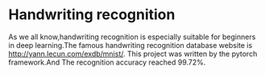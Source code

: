 # Handwriting recognition
As we all know,handwriting recognition is especially suitable for beginners in deep learning.The famous handwriting recognition database website is http://yann.lecun.com/exdb/mnist/. This project was written by the pytorch framework.And The recognition accuracy reached 99.72%.
